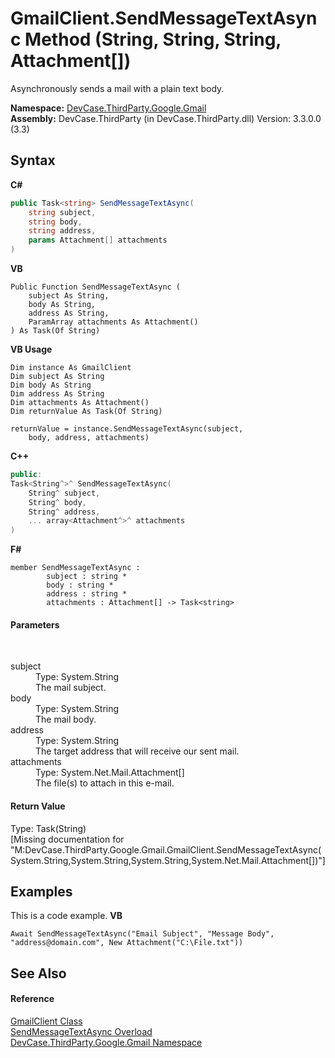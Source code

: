# GmailClient.SendMessageTextAsync Method (String, String, String, Attachment[])
 

Asynchronously sends a mail with a plain text body.

**Namespace:**&nbsp;<a href="N_DevCase_ThirdParty_Google_Gmail">DevCase.ThirdParty.Google.Gmail</a><br />**Assembly:**&nbsp;DevCase.ThirdParty (in DevCase.ThirdParty.dll) Version: 3.3.0.0 (3.3)

## Syntax

**C#**<br />
``` C#
public Task<string> SendMessageTextAsync(
	string subject,
	string body,
	string address,
	params Attachment[] attachments
)
```

**VB**<br />
``` VB
Public Function SendMessageTextAsync ( 
	subject As String,
	body As String,
	address As String,
	ParamArray attachments As Attachment()
) As Task(Of String)
```

**VB Usage**<br />
``` VB Usage
Dim instance As GmailClient
Dim subject As String
Dim body As String
Dim address As String
Dim attachments As Attachment()
Dim returnValue As Task(Of String)

returnValue = instance.SendMessageTextAsync(subject, 
	body, address, attachments)
```

**C++**<br />
``` C++
public:
Task<String^>^ SendMessageTextAsync(
	String^ subject, 
	String^ body, 
	String^ address, 
	... array<Attachment^>^ attachments
)
```

**F#**<br />
``` F#
member SendMessageTextAsync : 
        subject : string * 
        body : string * 
        address : string * 
        attachments : Attachment[] -> Task<string> 

```


#### Parameters
&nbsp;<dl><dt>subject</dt><dd>Type: System.String<br />The mail subject.</dd><dt>body</dt><dd>Type: System.String<br />The mail body.</dd><dt>address</dt><dd>Type: System.String<br />The target address that will receive our sent mail.</dd><dt>attachments</dt><dd>Type: System.Net.Mail.Attachment[]<br />The file(s) to attach in this e-mail.</dd></dl>

#### Return Value
Type: Task(String)<br />\[Missing <returns> documentation for "M:DevCase.ThirdParty.Google.Gmail.GmailClient.SendMessageTextAsync(System.String,System.String,System.String,System.Net.Mail.Attachment[])"\]

## Examples
This is a code example. 
**VB**<br />
``` VB
Await SendMessageTextAsync("Email Subject", "Message Body", "address@domain.com", New Attachment("C:\File.txt"))
```


## See Also


#### Reference
<a href="T_DevCase_ThirdParty_Google_Gmail_GmailClient">GmailClient Class</a><br /><a href="Overload_DevCase_ThirdParty_Google_Gmail_GmailClient_SendMessageTextAsync">SendMessageTextAsync Overload</a><br /><a href="N_DevCase_ThirdParty_Google_Gmail">DevCase.ThirdParty.Google.Gmail Namespace</a><br />